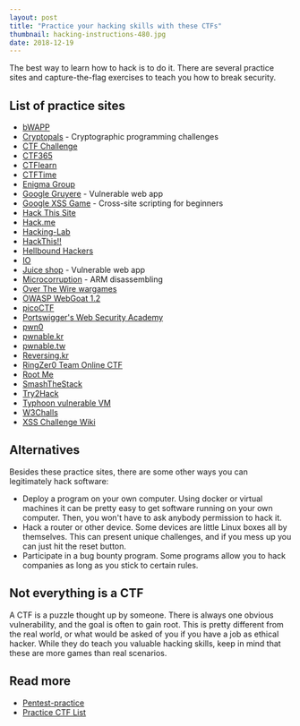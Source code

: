 ```yaml
---
layout: post
title: "Practice your hacking skills with these CTFs"
thumbnail: hacking-instructions-480.jpg
date: 2018-12-19
---
```


The best way to learn how to hack is to do it. There are several practice sites and capture-the-flag exercises to teach you how to break security.

<!-- photo source: https://www.flickr.com/photos/bike/5721135130 -->

## List of practice sites

* [bWAPP](http://www.itsecgames.com/)
* [Cryptopals](https://cryptopals.com/) - Cryptographic programming challenges
* [CTF Challenge](https://ctfchallenge.co.uk/)
* [CTF365](https://ctf365.com/)
* [CTFlearn](https://ctflearn.com/) 
* [CTFTime](https://ctftime.org/)
* [Enigma Group](https://www.enigmagroup.org/)
* [Google Gruyere](http://google-gruyere.appspot.com/) - Vulnerable web app
* [Google XSS Game](https://xss-game.appspot.com/) - Cross-site scripting for beginners
* [Hack This Site](https://www.hackthissite.org/)
* [Hack.me](https://hack.me/)
* [Hacking-Lab](https://www.hacking-lab.com/index.html)
* [HackThis!!](https://www.hackthis.co.uk/)
* [Hellbound Hackers ](https://www.hellboundhackers.org/)
* [IO](http://io.netgarage.org/)
* [Juice shop](https://github.com/bkimminich/juice-shop) - Vulnerable web app
* [Microcorruption](https://microcorruption.com/) - ARM disassembling
* [Over The Wire wargames](https://overthewire.org/wargames/)
* [OWASP WebGoat 1.2](https://www.owasp.org/index.php/Category:OWASP_WebGoat_Project)
* [picoCTF](https://picoctf.com/)
* [Portswigger's Web Security Academy](https://portswigger.net/web-security)
* [pwn0](https://pwn0.com/)
* [pwnable.kr](http://pwnable.kr/)
* [pwnable.tw](https://pwnable.tw/)
* [Reversing.kr](http://reversing.kr/)
* [RingZer0 Team Online CTF](https://ringzer0team.com/)
* [Root Me](https://www.root-me.org/)
* [SmashTheStack](http://smashthestack.org/)
* [Try2Hack](http://www.try2hack.nl/)
* [Typhoon vulnerable VM](https://www.prismacsi.com/en/typhoon-vulnerable-virtual-machines/)
* [W3Challs](https://w3challs.com/)
* [XSS Challenge Wiki](https://github.com/cure53/XSSChallengeWiki/wiki)

## Alternatives

Besides these practice sites, there are some other ways you can legitimately hack software:

* Deploy a program on your own computer. Using docker or virtual machines it can be pretty easy to get software running on your own computer. Then, you won't have to ask anybody permission to hack it.
* Hack a router or other device. Some devices are little Linux boxes all by themselves. This can present unique challenges, and if you mess up you can just hit the reset button.
* Participate in a bug bounty program. Some programs allow you to hack companies as long as you stick to certain rules.

## Not everything is a CTF

A CTF is a puzzle thought up by someone. There is always one obvious vulnerability, and the goal is often to gain root. This is pretty different from the real world, or what would be asked of you if you have a job as ethical hacker. While they do teach you valuable hacking skills, keep in mind that these are more games than real scenarios.

## Read more

* [Pentest-practice](https://github.com/roya0045/Pentest-practice)
* [Practice CTF List](http://captf.com/practice-ctf/)
